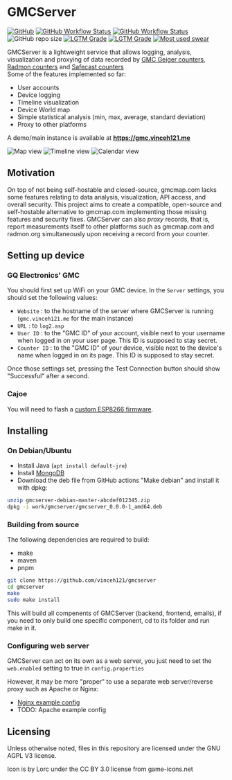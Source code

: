 # GMCServer
[![GitHub](https://img.shields.io/github/license/vinceh121/gmcserver?color=green&style=for-the-badge)](https://github.com/vinceh121/gmcserver/blob/master/LICENSE)
[![GitHub Workflow Status](https://img.shields.io/github/workflow/status/vinceh121/gmcserver/Java%20CI%20with%20Maven?label=Backend%20build&style=for-the-badge)](https://github.com/vinceh121/gmcserver/actions?query=workflow%3A%22Java+CI+with+Maven%22)
[![GitHub Workflow Status](https://img.shields.io/github/workflow/status/vinceh121/gmcserver/Web%20Build?label=Frontend%20build&style=for-the-badge)](https://github.com/vinceh121/gmcserver/actions?query=workflow%3A%22Web+Build%22)
![GitHub repo size](https://img.shields.io/github/repo-size/vinceh121/gmcserver?color=yellowgreen&style=for-the-badge)
[![LGTM Grade](https://img.shields.io/lgtm/grade/java/github/vinceh121/gmcserver?style=for-the-badge)](https://lgtm.com/projects/g/vinceh121/gmcserver/)
[![LGTM Grade](https://img.shields.io/lgtm/grade/javascript/github/vinceh121/gmcserver?style=for-the-badge)](https://lgtm.com/projects/g/vinceh121/gmcserver/)
[![Most used swear](https://img.shields.io/badge/dynamic/json?color=yellow&label=Most%20used%20swear&query=%24.mostUsed.word&url=https%3A%2F%2Fswear.vinceh121.me%2Fcount.json%3Furi%3Dhttps%3A%2F%2Fgithub.com%2Fvinceh121%2Fgmcserver&style=for-the-badge)](https://github.com/vinceh121/git-swears)

GMCServer is a lightweight service that allows logging, analysis, visualization and proxying of data recorded by [GMC Geiger counters](https://www.amazon.com/GQ-Radiation-Detector-Recorder-equipment/dp/B00ROHGWIQ), [Radmon counters](https://radmon.org) and [Safecast counters](https://safecast.org/devices/bgeigie-nano/)
<br> Some of the features implemented so far:
 - User accounts
 - Device logging
 - Timeline visualization
 - Device World map
 - Simple statistical analysis (min, max, average, standard deviation)
 - Proxy to other platforms

A demo/main instance is available at **https://gmc.vinceh121.me**

![Map view](https://i.vinceh121.me/Azh698yB.png)
![Timeline view](https://i.vinceh121.me/BV7wt5Dm.png)
![Calendar view](https://i.vinceh121.me/H1mENyIi.png)

## Motivation
On top of not being self-hostable and closed-source, gmcmap.com lacks some features relating to data analysis, visualization, API access, and overall security. This project aims to create a compatible, open-source and self-hostable alternative to gmcmap.com implementing those missing features and security fixes.
GMCServer can also *proxy* records, that is, report measurements itself to other platforms such as gmcmap.com and radmon.org simultaneously upon receiving a record from your counter.

## Setting up device
### GQ Electronics' GMC
You should first set up WiFi on your GMC device. In the `Server` settings, you should set the following values:
 - `Website` : to the hostname of the server where GMCServer is running (`gmc.vinceh121.me` for the main instance)
 - `URL` : to `log2.asp`
 - `User ID` : to the "GMC ID" of your account, visible next to your username when logged in on your user page. This ID is supposed to stay secret.
 - `Counter ID` : to the "GMC ID" of your device, visible next to the device's name when logged in on its page. This ID is supposed to stay secret.

Once those settings set, pressing the Test Connection button should show "Successful" after a second.

### Cajoe
You will need to flash a [custom ESP8266 firmware](https://github.com/vinceh121/gmcserver-cajoe-firmware).

## Installing

### On Debian/Ubuntu
 - Install Java (`apt install default-jre`)
 - Install [MongoDB](https://docs.mongodb.com/manual/tutorial/install-mongodb-on-debian/)
 - Download the deb file from GitHub actions "Make debian" and install it with dpkg:
```sh
unzip gmcserver-debian-master-abcdef012345.zip
dpkg -i work/gmcserver/gmcserver_0.0.0-1_amd64.deb
```

### Building from source
The following dependencies are required to build:
 - make
 - maven
 - pnpm

```sh
git clone https://github.com/vinceh121/gmcserver
cd gmcserver
make
sudo make install
```
This will build all compenents of GMCServer (backend, frontend, emails), if you need to only build one specific component, cd to its folder and run make in it.
### Configuring web server
GMCServer can act on its own as a web server, you just need to set the `web.enabled` setting to true in `config.properties`

However, it may be more "proper" to use a separate web server/reverse proxy such as Apache or Nginx:
 - [Nginx example config](https://github.com/vinceh121/gmcserver/blob/master/nginx.example.conf)
 - TODO: Apache example config

## Licensing
Unless otherwise noted, files in this repository are licensed under the GNU AGPL V3 license.

Icon is by Lorc under the CC BY 3.0 license from game-icons.net


